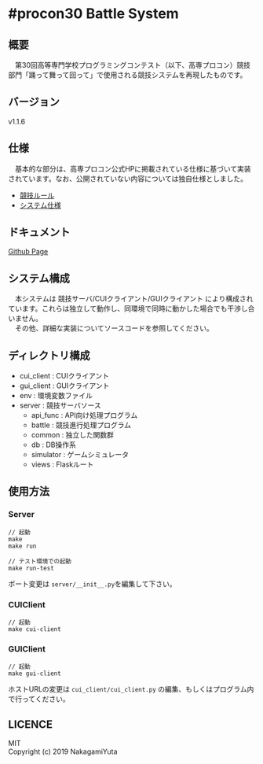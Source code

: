 # \#procon30 Battle System

## 概要

　第30回高等専門学校プログラミングコンテスト（以下、高専プロコン）競技部門「踊って舞って回って」で使用される競技システムを再現したものです。


## バージョン

v1.1.6

## 仕様

　基本的な部分は、高専プロコン公式HPに掲載されている仕様に基づいて実装されています。なお、公開されていない内容については独自仕様としました。

- [競技ルール](http://www.procon.gr.jp/wp-content/uploads//2019/04/e3ca8e6e8c8d8ab1062729e66a711fea.pdf)
- [システム仕様](https://procon30resources.s3-ap-northeast-1.amazonaws.com/index.html#null%2Fpaths%2F~1ping%2Fget)

## ドキュメント

[Github Page](https://yuta1004.github.io/Procon30BattleSystem/html/index.html)


## システム構成

　本システムは 競技サーバ/CUIクライアント/GUIクライアント により構成されています。これらは独立して動作し、同環境で同時に動かした場合でも干渉し合いません。  
　その他、詳細な実装についてソースコードを参照してください。


## ディレクトリ構成

- cui_client : CUIクライアント
- gui_client : GUIクライアント
- env : 環境変数ファイル
- server : 競技サーバソース
    - api_func : API向け処理プログラム
    - battle : 競技進行処理プログラム
    - common : 独立した関数群
    - db : DB操作系
    - simulator : ゲームシミュレータ
    - views : Flaskルート


## 使用方法

### Server

```
// 起動
make
make run

// テスト環境での起動
make run-test
```

ポート変更は `server/__init__.py`を編集して下さい。


### CUIClient

```
// 起動
make cui-client
```

### GUIClient

```
// 起動
make gui-client
```

ホストURLの変更は `cui_client/cui_client.py` の編集、もしくはプログラム内で行ってください。

## LICENCE

MIT  
Copyright (c) 2019 NakagamiYuta
